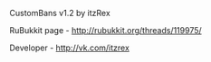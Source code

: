
CustomBans v1.2 by itzRex

RuBukkit page - http://rubukkit.org/threads/119975/

Developer - http://vk.com/itzrex
